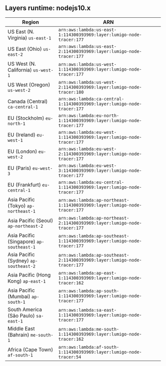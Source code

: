 Layers runtime: nodejs10.x
----
| Region | ARN |
| --- | --- |
|US East (N. Virginia)  `us-east-1`|`arn:aws:lambda:us-east-1:114300393969:layer:lumigo-node-tracer:177`|
|US East (Ohio)  `us-east-2`|`arn:aws:lambda:us-east-2:114300393969:layer:lumigo-node-tracer:177`|
|US West (N. California)  `us-west-1`|`arn:aws:lambda:us-west-1:114300393969:layer:lumigo-node-tracer:177`|
|US West (Oregon)  `us-west-2`|`arn:aws:lambda:us-west-2:114300393969:layer:lumigo-node-tracer:180`|
|Canada (Central)  `ca-central-1`|`arn:aws:lambda:ca-central-1:114300393969:layer:lumigo-node-tracer:177`|
|EU (Stockholm)  `eu-north-1`|`arn:aws:lambda:eu-north-1:114300393969:layer:lumigo-node-tracer:177`|
|EU (Ireland)  `eu-west-1`|`arn:aws:lambda:eu-west-1:114300393969:layer:lumigo-node-tracer:177`|
|EU (London)  `eu-west-2`|`arn:aws:lambda:eu-west-2:114300393969:layer:lumigo-node-tracer:177`|
|EU (Paris)  `eu-west-3`|`arn:aws:lambda:eu-west-3:114300393969:layer:lumigo-node-tracer:177`|
|EU (Frankfurt)  `eu-central-1`|`arn:aws:lambda:eu-central-1:114300393969:layer:lumigo-node-tracer:177`|
|Asia Pacific (Tokyo)  `ap-northeast-1`|`arn:aws:lambda:ap-northeast-1:114300393969:layer:lumigo-node-tracer:177`|
|Asia Pacific (Seoul)  `ap-northeast-2`|`arn:aws:lambda:ap-northeast-2:114300393969:layer:lumigo-node-tracer:177`|
|Asia Pacific (Singapore)  `ap-southeast-1`|`arn:aws:lambda:ap-southeast-1:114300393969:layer:lumigo-node-tracer:177`|
|Asia Pacific (Sydney)  `ap-southeast-2`|`arn:aws:lambda:ap-southeast-2:114300393969:layer:lumigo-node-tracer:177`|
|Asia Pacific (Hong Kong)  `ap-east-1`|`arn:aws:lambda:ap-east-1:114300393969:layer:lumigo-node-tracer:162`|
|Asia Pacific (Mumbai)  `ap-south-1`|`arn:aws:lambda:ap-south-1:114300393969:layer:lumigo-node-tracer:177`|
|South America (São Paulo)  `sa-east-1`|`arn:aws:lambda:sa-east-1:114300393969:layer:lumigo-node-tracer:177`|
|Middle East (Bahrain)  `me-south-1`|`arn:aws:lambda:me-south-1:114300393969:layer:lumigo-node-tracer:162`|
|Africa (Cape Town)  `af-south-1`|`arn:aws:lambda:af-south-1:114300393969:layer:lumigo-node-tracer:54`|
